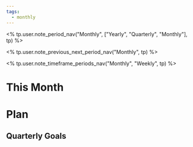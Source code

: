 ```yaml
---
tags:
  - monthly
---
```

<% tp.user.note_period_nav("Monthly", ["Yearly", "Quarterly", "Monthly"], tp) %>

<% tp.user.note_previous_next_period_nav("Monthly", tp) %>

<% tp.user.note_timeframe_periods_nav("Monthly", "Weekly", tp) %>

# This Month



# Plan

## Quarterly Goals


